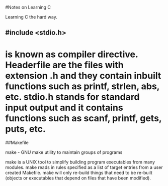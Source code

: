 #Notes on Learning C

Learning C the hard way.


## #include <stdio.h>

# is known as compiler directive. Headerfile are the files with extension .h and they contain inbuilt functions such as printf, strlen, abs, etc. stdio.h stands for standard input output and it contains functions such as scanf, printf, gets, puts, etc.


##Makefile

make - GNU make utility to maintain groups of programs

make is a UNIX tool to simplify building program executables from many modules. make reads in rules specified as a list of target entries from a user created Makefile. make will only re-build things that need to be re-built (objects or executables that depend on files that have been modified).

